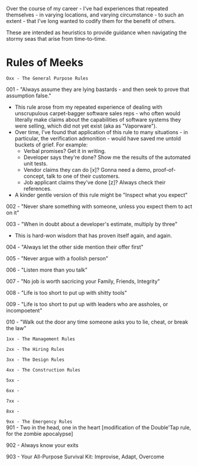 Over the course of my career - I've had experiences that repeated themselves - in varying locations, and varying circumstance -  to such an extent - that I've long wanted to codify them for the benefit of others. 

These are intended as heuristics to provide guidance when navigating the stormy seas that arise from time-to-time.

Rules of Meeks
====

```Oxx - The General Purpose Rules```

001 - "Always assume they are lying bastards - and then seek to prove that assumption false."
* This rule arose from my repeated experience of dealing with unscrupulous carpet-bagger software sales reps - who often would literally make claims about the capabilities of software systems they were selling, which did not yet exist (aka as "Vaporware").  
* Over time, I've found that application of this rule to many situations - in particular, the verification admonition - would have saved me untold buckets of grief. For example:
  * Verbal promises? Get it in writing.
  * Developer says they're done? Show me the results of the automated unit tests.
  * Vendor claims they can do [x]? Gonna need a demo, proof-of-concept, talk to one of their customers.
  * Job applicant claims they've done [z]? Always check their references.   
* A kinder gentle version of this rule might be "Inspect what you expect"


002 - "Never share something with someone, unless you expect them to act on it"


003 - "When in doubt about a developer's estimate, multiply by three"
* This is hard-won wisdom that has proven itself again, and again.


004 - "Always let the other side mention their offer first"


005 - "Never argue with a foolish person"


006 - "Listen more than you talk"


007 - "No job is worth sacricing your Family, Friends, Integrity"


008 - "Life is too short to put up with shitty tools"


009 - "Life is too short to put up with leaders who are assholes, or incompoetent"


010 - "Walk out the door any time someone  asks you to lie, cheat, or break the law"




```1xx - The Management Rules```


```2xx - The Hiring Rules```


```3xx - The Design Rules```


```4xx - The Construction Rules```


```5xx - ```


```6xx - ```


```7xx - ```


```8xx - ```



```9xx - The Emergency Rules```   
901 - Two in the head, one in the heart [modification of the Double'Tap rule, for the zombie apocalypse]

902 - Always know your exits

903 - Your All-Purpose Survival Kit: Improvise, Adapt, Overcome


